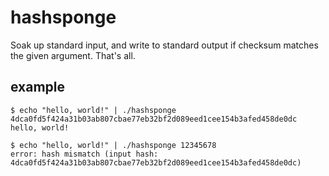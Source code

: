 # hashsponge

Soak up standard input, and write to standard output if checksum matches the
given argument. That's all.

## example

```
$ echo "hello, world!" | ./hashsponge 4dca0fd5f424a31b03ab807cbae77eb32bf2d089eed1cee154b3afed458de0dc
hello, world!

$ echo "hello, world!" | ./hashsponge 12345678
error: hash mismatch (input hash: 4dca0fd5f424a31b03ab807cbae77eb32bf2d089eed1cee154b3afed458de0dc)
```
